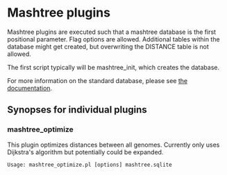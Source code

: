 # Mashtree plugins

Mashtree plugins are executed such that a mashtree database
is the first positional parameter. Flag options are allowed.
Additional tables within the database might get created, but
overwriting the DISTANCE table is not allowed.

The first script typically will be mashtree\_init, which creates
the database.

For more information on the standard database, please see
[the documentation](../docs/SQL.md).

## Synopses for individual plugins

### mashtree\_optimize

This plugin optimizes distances between all genomes. Currently
only uses Dijkstra's algorithm but potentially could be expanded.

    Usage: mashtree_optimize.pl [options] mashtree.sqlite

